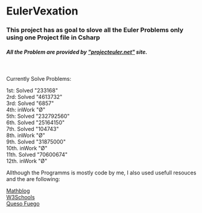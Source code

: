 <b><h1>EulerVexation</h1></b>

<h3>This project has as goal to slove all the Euler Problems only using one Project file in Csharp</h3>
<h5>All the Problem are provided by <a href=https://projecteuler.net/archives>"projecteuler.net"</a> site.</h5>
<br>
<p>Currently Solve Problems:</p>
<p>
1st: Solved "233168"<br>
2rd: Solved "4613732"<br>
3rd: Solved "6857"<br>
4th: inWork "&#216"<br>
5th: Solved "232792560"<br>
6th. Solved "25164150"<br>
7th. Solved "104743"<br>
8th. inWork "&#216"<br>
9th. Solved "31875000"<br> 
10th. inWork "&#216"<br>
11th. Solved "70600674"<br>
12th. inWork "&#216"<br>
</p>
<p>Allthough the Programms is mostly code by me, I also used usefull resouces and the are following:</p>
<a href=https://www.mathblog.dk/project-euler-solutions/>Mathblog</a><br>
<a href=https://www.w3schools.com/>W3Schools</a><br>
<a href=https://www.youtube.com/channel/UCeT6NdimLKHXlkQgrbcg6XQ>Queso Fuego</a> <br>


